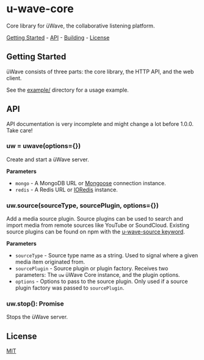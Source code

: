 # u-wave-core

Core library for üWave, the collaborative listening platform.

[Getting Started](#getting-started) - [API](#api) - [Building](#contributing) -
[License](#license)

## Getting Started

üWave consists of three parts: the core library, the HTTP API, and the web
client.

See the [example/][example] directory for a usage example.

## API

API documentation is very incomplete and might change a lot before 1.0.0.
Take care!

### uw = uwave(options={})

Create and start a üWave server.

**Parameters**

 - `mongo` - A MongoDB URL or [Mongoose][] connection instance.
 - `redis` - A Redis URL or [IORedis][] instance.

### uw.source(sourceType, sourcePlugin, options={})

Add a media source plugin. Source plugins can be used to search and import media
from remote sources like YouTube or SoundCloud. Existing source plugins can be
found on npm with the [u-wave-source keyword][].

**Parameters**

 * `sourceType` - Source type name as a string. Used to signal where a given
   media item originated from.
 * `sourcePlugin` - Source plugin or plugin factory. Receives two parameters:
   The `uw` üWave Core instance, and the plugin options.
 * `options` - Options to pass to the source plugin. Only used if
   a source plugin factory was passed to `sourcePlugin`.

### uw.stop(): Promise

Stops the üWave server.

## License

[MIT][]

[Mongoose]: http://mongoosejs.com/
[IORedis]: https://github.com/luin/ioredis
[u-wave-source keyword]: https://www.npmjs.com/browse/keyword/u-wave-source

[example]: example/
[MIT]: ./LICENSE

